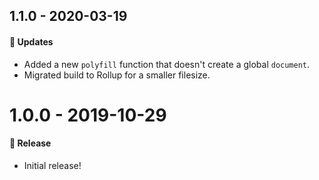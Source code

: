 ## 1.1.0 - 2020-03-19

#### 🚀 Updates

- Added a new `polyfill` function that doesn't create a global `document`.
- Migrated build to Rollup for a smaller filesize.

# 1.0.0 - 2019-10-29

#### 🎉 Release

- Initial release!
